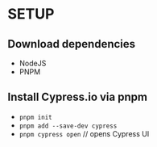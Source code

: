 # SETUP
## Download dependencies
 - NodeJS
 - PNPM
 
## Install Cypress.io via pnpm
 - `pnpm init`
 - `pnpm add --save-dev cypress`
 - `pnpm cypress open` // opens Cypress UI